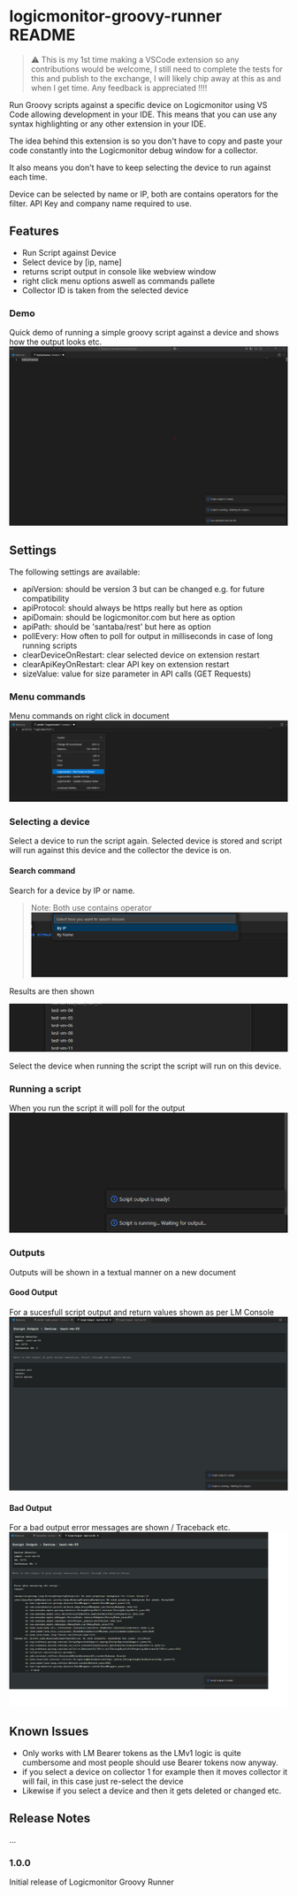 # logicmonitor-groovy-runner README

> ⚠️ This is my 1st time making a VSCode extension so any contributions would be welcome, I still need to complete the tests for this and publish to the exchange, I will likely chip away at this as and when I get time. Any feedback is appreciated !!!!

Run Groovy scripts against a specific device on Logicmonitor using VS Code allowing development in your IDE.
This means that you can use any syntax highlighting or any other extension in your IDE.

The idea behind this extension is so you don't have to copy and paste your code constantly into the Logicmonitor debug window for a collector.

It also means you don't have to keep selecting the device to run against each time.

Device can be selected by name or IP, both are contains operators for the filter.
API Key and company name required to use.

## Features

- Run Script against Device
- Select device by [ip, name]
- returns script output in console like webview window
- right click menu options aswell as commands pallete
- Collector ID is taken from the selected device

### Demo
Quick demo of running a simple groovy script against a device and shows how the output looks etc.
![Demo](./images/demo.gif)

## Settings
The following settings are available:

- apiVersion: should be version 3 but can be changed e.g. for future compatibility
- apiProtocol: should always be https really but here as option
- apiDomain: should be logicmonitor.com but here as option
- apiPath: should be 'santaba/rest' but here as option
- pollEvery: How often to poll for output in milliseconds in case of long running scripts
- clearDeviceOnRestart: clear selected device on extension restart
- clearApiKeyOnRestart: clear API key on extension restart
- sizeValue: value for size parameter in API calls (GET Requests)


### Menu commands
Menu commands on right click in document
![Menu Commands](./images/menu-commands.png)

### Selecting a device
Select a device to run the script again.
Selected device is stored and script will run against this device and the collector the device is on.

#### Search command
Search for a device by IP or name.
> Note: Both use contains operator
![Filter Device](./images/device-select-options.png)

Results are then shown 

![Device Results](./images/device-select-results.png)

Select the device when running the script the script will run on this device.

### Running a script
When you run the script it will poll for the output
![Running Script](./images/run-script.png)

### Outputs
Outputs will be shown in a textual manner on a new document

#### Good Output
For a sucesfull script output and return values shown as per LM Console
![Good Output](./images/output-good.png)

#### Bad Output
For a bad output error messages are shown / Traceback etc.
![Bad Output](./images/output-bad.png)

## Known Issues

- Only works with LM Bearer tokens as the LMv1 logic is quite cumbersome and most people should use Bearer tokens now anyway.
- if you select a device on collector 1 for example then it moves collector it will fail, in this case just re-select the device
- Likewise if you select a device and then it gets deleted or changed etc.

## Release Notes

...

### 1.0.0

Initial release of Logicmonitor Groovy Runner

